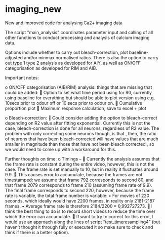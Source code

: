 # imaging_new
New and improved code for analysing Ca2+ imaging data

The script "main_analysis" coordinates parameter input and calling of all other functions to conduct processing and analysis of calcium imaging data. 

Options include whether to carry out bleach-correction, plot baseline-adjusted and/or minmax normalised ratios.
There is also the option to carry out type 1 type 2 analysis as developed for AIY, as well as ON/OFF categorisation as developed for RIM and AIB. 

Important notes: 


o ON/OFF categorisation	(AIB/RIM) analysis: things that are missing that could be added:
  	Option to set what time period using for R0, currently using baseline for everything but should be able to plot version using e.g. 10secs prior to odour off or 10 secs prior to odour on. 
  	Cumulative proportion plot
  	Maximum response calculation, save to excel +  plot

o	Bleach-correction:
  	 Could consider adding the option to bleach-correct depending on R2 value after fitting exponential. Currently this is not the case, bleach-correction is done for all neurons, regardless of R2 value. The problem with only correcting some neurons     though, is that , then, the ratio of neurons that have been bleach-corrected will have values that are much smaller in magnitude than those that have not been bleach corrected , so we would need to come up with a workaround for this.  




Further thoughts on time: 
  o	Timings – 
    	Currently the analysis assumes that the frame rate is constant during the entire video, however, this is not the case. The frame rate is set manually to 10, but in reality it fluctuates around 9.9. 
    	This causes error to accumulate, because the frames are not timestamped: we assume that frame 792 corresponds to second  80, and that frame 2079 corresponds to frame 210 (assuming frame rate of 9.9). The final frame corresponds to second 220,          however, because the frame rate is variable, the total frame number is variable:
      •	For movies of 220 seconds, which ideally would have 2200 frames, in reality only 2181-2187 frames. 
      •	Average frame rate is therefore 2184/2200 = 0,992727273. 
  	I think the best thing to do is to record short videos to reduce the time over which the error can accumulate. 
  	If want to try to correct for this error, I would use an approach along the lines of script “test_timeresampling4” (but haven’t thought it through fully or executed it so make sure to check and think if there is a better option).




